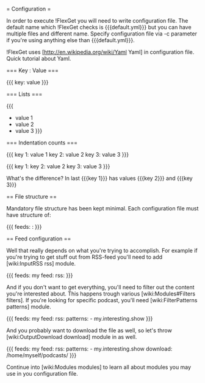 = Configuration =

In order to execute !FlexGet you will need to write configuration file. The default name which !FlexGet checks is {{{default.yml}}} but you can have multiple files and different name. Specify configuration file via -c parameter if you're using anything else than {{{default.yml}}}.

!FlexGet uses [http://en.wikipedia.org/wiki/Yaml Yaml] in configuration file. Quick tutorial about Yaml.

=== Key : Value ===

{{{
key: value
}}}

=== Lists ===

{{{
- value 1
- value 2
- value 3
}}}

=== Indentation counts ===

{{{
key 1: value 1
key 2: value 2
key 3: value 3
}}}

{{{
key 1:
  key 2: value 2
  key 3: value 3
}}}

What's the difference? In last {{{key 1}}} has values {{{key 2}}} and {{{key 3}}}

== File structure ==

Mandatory file structure has been kept minimal. Each configuration file must have structure of:

{{{
feeds:
  <feed name>:
    <feed configuration here>
}}}


== Feed configuration ==

Well that really depends on what you're trying to accomplish. For example if you're trying to get stuff out from RSS-feed you'll need to add [wiki:InputRSS rss] module.

{{{
feeds:
  my feed:
    rss: <url of rss>
}}}

And if you don't want to get everything, you'll need to filter out the content you're interested about. This happens trough various [wiki:Modules#Filters filters]. If you're looking for specific podcast, you'll need [wiki:FilterPatterns patterns] module.

{{{
feeds:
  my feed:
    rss: <url of rss>
    patterns:
      - my.interesting.show
}}}

And you probably want to download the file as well, so let's throw [wiki:OutputDownload download] module in as well.

{{{
feeds:
  my feed:
    rss: <url of rss>
    patterns:
      - my.interesting.show
    download: /home/myself/podcasts/
}}}

Continue into [wiki:Modules modules] to learn all about modules you may use in you configuration file.